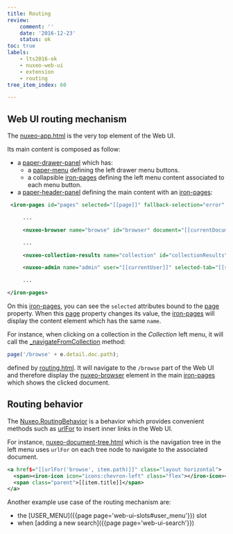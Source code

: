 ```yaml
---
title: Routing
review:
    comment: ''
    date: '2016-12-23'
    status: ok
toc: true
labels:
    - lts2016-ok
    - nuxeo-web-ui
    - extension
    - routing
tree_item_index: 60

---
```

## Web UI routing mechanism

The [nuxeo-app.html](https://github.com/nuxeo/nuxeo-web-ui/blob/0.8/elements/nuxeo-app/nuxeo-app.html#L34) is the very top element of the Web UI.

Its main content is composed as follow:
 - a [paper-drawer-panel](https://github.com/nuxeo/nuxeo-web-ui/blob/0.8/elements/nuxeo-app/nuxeo-app.html#L307) which has:
   - a [paper-menu](https://github.com/nuxeo/nuxeo-web-ui/blob/0.8/elements/nuxeo-app/nuxeo-app.html#L317) defining the left drawer menu buttons.
   - a collapsible [iron-pages](https://github.com/nuxeo/nuxeo-web-ui/blob/0.8/elements/nuxeo-app/nuxeo-app.html#L336) defining the left menu content associated to each menu button.
 - a [paper-header-panel](https://github.com/nuxeo/nuxeo-web-ui/blob/0.8/elements/nuxeo-app/nuxeo-app.html#L426) defining the main content with an [iron-pages](https://github.com/nuxeo/nuxeo-web-ui/blob/0.8/elements/nuxeo-app/nuxeo-app.html#L428):


```xml
 <iron-pages id="pages" selected="[[page]]" fallback-selection="error" attr-for-selected="name" selected-attribute="visible" class="flex">

     ...

     <nuxeo-browser name="browse" id="browser" document="[[currentDocument]]" selected-tab="{{docAction}}" clipboard="[[clipboard]]"></nuxeo-browser>

     ...

     <nuxeo-collection-results name="collection" id="collectionResults" on-navigate="_navigateFromCollection"></nuxeo-collection-results>

     <nuxeo-admin name="admin" user="[[currentUser]]" selected-tab="[[selectedAdminTab]]" entity="[[entity]]"></nuxeo-admin>

     ...

</iron-pages>
```

On this [iron-pages](https://github.com/nuxeo/nuxeo-web-ui/blob/0.8/elements/nuxeo-app/nuxeo-app.html#L428), you can see the `selected` attributes bound to the [page](https://github.com/nuxeo/nuxeo-web-ui/blob/0.8/elements/nuxeo-app/nuxeo-app.html#L513) property. When this [page](https://github.com/nuxeo/nuxeo-web-ui/blob/0.8/elements/nuxeo-app/nuxeo-app.html#L513) property changes its value, the [iron-pages](https://github.com/nuxeo/nuxeo-web-ui/blob/0.8/elements/nuxeo-app/nuxeo-app.html#L428) will display the content element which has the same `name`.

For instance, when clicking on a collection in the *Collection* left menu, it will call the [_navigateFromCollection](https://github.com/nuxeo/nuxeo-web-ui/blob/0.8/elements/nuxeo-app/nuxeo-app.html#L695) method:

```javascript
page('/browse' + e.detail.doc.path);
```
defined by [routing.html](https://github.com/nuxeo/nuxeo-web-ui/blob/master/elements/routing.html#L54). It will navigate to the `/browse` part of the Web UI and therefore display the [nuxeo-browser](https://github.com/nuxeo/nuxeo-web-ui/blob/0.8/elements/nuxeo-app/nuxeo-app.html#L445) element in the main [iron-pages](https://github.com/nuxeo/nuxeo-web-ui/blob/0.8/elements/nuxeo-app/nuxeo-app.html#L428) which shows the clicked document.

## Routing behavior

The [Nuxeo.RoutingBehavior](https://github.com/nuxeo/nuxeo-ui-elements/blob/0.8/nuxeo-routing-behavior.html) is a behavior which provides convenient methods such as [urlFor](https://github.com/nuxeo/nuxeo-ui-elements/blob/0.8/nuxeo-routing-behavior.html#L37) to insert inner links in the Web UI.

For instance, [nuxeo-document-tree.html](https://github.com/nuxeo/nuxeo-web-ui/blob/0.8/elements/nuxeo-document-tree/nuxeo-document-tree.html#L164) which is the navigation tree in the left menu uses `urlFor` on each tree node to navigate to the associated document.

```xml
<a href$="[[urlFor('browse', item.path)]]" class="layout horizontal">
  <span><iron-icon icon="icons:chevron-left" class="flex"></iron-icon></span>
  <span class="parent">[[item.title]]</span>
</a>
```
Another example use case of the routing mechanism are:
 - the [USER_MENU]({{page page='web-ui-slots#user_menu'}}) slot
 - when [adding a new search]({{page page='web-ui-search'}})
